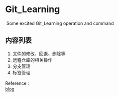 # Git_Learning
&nbsp;Some excited Git_Learning operation and command

## 内容列表
1. 文件的修改、回退、删除等
2. 远程仓库的相关操作
3. 分支管理
4. 标签管理

Reference：  
[blog](https://blog.csdn.net/lililuni/article/category/8256278)
